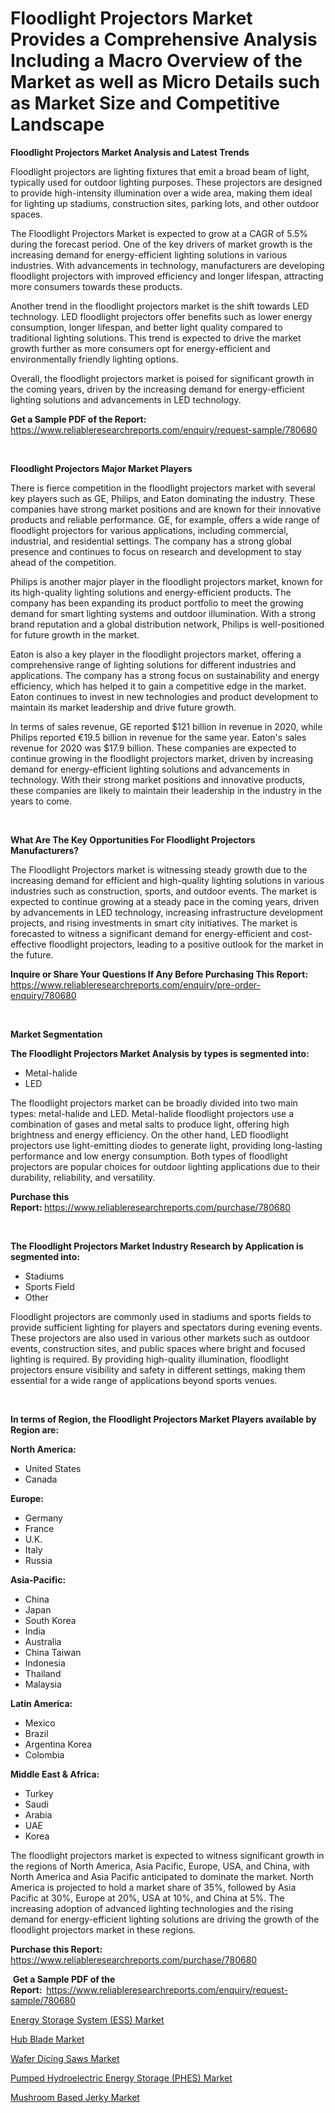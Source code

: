 <p><h1>Floodlight Projectors Market Provides a Comprehensive Analysis Including a Macro Overview of the Market as well as Micro Details such as Market Size and Competitive Landscape</h1></p><p><strong>Floodlight Projectors Market Analysis and Latest Trends</strong></p>
<p><p>Floodlight projectors are lighting fixtures that emit a broad beam of light, typically used for outdoor lighting purposes. These projectors are designed to provide high-intensity illumination over a wide area, making them ideal for lighting up stadiums, construction sites, parking lots, and other outdoor spaces.</p><p>The Floodlight Projectors Market is expected to grow at a CAGR of 5.5% during the forecast period. One of the key drivers of market growth is the increasing demand for energy-efficient lighting solutions in various industries. With advancements in technology, manufacturers are developing floodlight projectors with improved efficiency and longer lifespan, attracting more consumers towards these products.</p><p>Another trend in the floodlight projectors market is the shift towards LED technology. LED floodlight projectors offer benefits such as lower energy consumption, longer lifespan, and better light quality compared to traditional lighting solutions. This trend is expected to drive the market growth further as more consumers opt for energy-efficient and environmentally friendly lighting options.</p><p>Overall, the floodlight projectors market is poised for significant growth in the coming years, driven by the increasing demand for energy-efficient lighting solutions and advancements in LED technology.</p></p>
<p><strong>Get a Sample PDF of the Report:&nbsp;</strong> <a href="https://www.reliableresearchreports.com/enquiry/request-sample/780680">https://www.reliableresearchreports.com/enquiry/request-sample/780680</a></p>
<p>&nbsp;</p>
<p><strong>Floodlight Projectors Major Market Players</strong></p>
<p><p>There is fierce competition in the floodlight projectors market with several key players such as GE, Philips, and Eaton dominating the industry. These companies have strong market positions and are known for their innovative products and reliable performance. GE, for example, offers a wide range of floodlight projectors for various applications, including commercial, industrial, and residential settings. The company has a strong global presence and continues to focus on research and development to stay ahead of the competition.</p><p>Philips is another major player in the floodlight projectors market, known for its high-quality lighting solutions and energy-efficient products. The company has been expanding its product portfolio to meet the growing demand for smart lighting systems and outdoor illumination. With a strong brand reputation and a global distribution network, Philips is well-positioned for future growth in the market.</p><p>Eaton is also a key player in the floodlight projectors market, offering a comprehensive range of lighting solutions for different industries and applications. The company has a strong focus on sustainability and energy efficiency, which has helped it to gain a competitive edge in the market. Eaton continues to invest in new technologies and product development to maintain its market leadership and drive future growth.</p><p>In terms of sales revenue, GE reported $121 billion in revenue in 2020, while Philips reported €19.5 billion in revenue for the same year. Eaton's sales revenue for 2020 was $17.9 billion. These companies are expected to continue growing in the floodlight projectors market, driven by increasing demand for energy-efficient lighting solutions and advancements in technology. With their strong market positions and innovative products, these companies are likely to maintain their leadership in the industry in the years to come.</p></p>
<p>&nbsp;</p>
<p><strong>What Are The Key Opportunities For Floodlight Projectors Manufacturers?</strong></p>
<p><p>The Floodlight Projectors market is witnessing steady growth due to the increasing demand for efficient and high-quality lighting solutions in various industries such as construction, sports, and outdoor events. The market is expected to continue growing at a steady pace in the coming years, driven by advancements in LED technology, increasing infrastructure development projects, and rising investments in smart city initiatives. The market is forecasted to witness a significant demand for energy-efficient and cost-effective floodlight projectors, leading to a positive outlook for the market in the future.</p></p>
<p><strong>Inquire or Share Your Questions If Any Before Purchasing This Report:</strong> <a href="https://www.reliableresearchreports.com/enquiry/pre-order-enquiry/780680">https://www.reliableresearchreports.com/enquiry/pre-order-enquiry/780680</a></p>
<p>&nbsp;</p>
<p><strong>Market Segmentation</strong></p>
<p><strong>The Floodlight Projectors Market Analysis by types is segmented into:</strong></p>
<p><ul><li>Metal-halide</li><li>LED</li></ul></p>
<p><p>The floodlight projectors market can be broadly divided into two main types: metal-halide and LED. Metal-halide floodlight projectors use a combination of gases and metal salts to produce light, offering high brightness and energy efficiency. On the other hand, LED floodlight projectors use light-emitting diodes to generate light, providing long-lasting performance and low energy consumption. Both types of floodlight projectors are popular choices for outdoor lighting applications due to their durability, reliability, and versatility.</p></p>
<p><strong>Purchase this Report:&nbsp;</strong><a href="https://www.reliableresearchreports.com/purchase/780680">https://www.reliableresearchreports.com/purchase/780680</a></p>
<p>&nbsp;</p>
<p><strong>The Floodlight Projectors Market Industry Research by Application is segmented into:</strong></p>
<p><ul><li>Stadiums</li><li>Sports Field</li><li>Other</li></ul></p>
<p><p>Floodlight projectors are commonly used in stadiums and sports fields to provide sufficient lighting for players and spectators during evening events. These projectors are also used in various other markets such as outdoor events, construction sites, and public spaces where bright and focused lighting is required. By providing high-quality illumination, floodlight projectors ensure visibility and safety in different settings, making them essential for a wide range of applications beyond sports venues.</p></p>
<p>&nbsp;</p>
<p><strong>In terms of Region, the Floodlight Projectors Market Players available by Region are:</strong></p>
<p>
    <p> <strong> North America: </strong>
        <ul>
            <li>United States</li>
            <li>Canada</li>
        </ul>
        </p> 
    <p> <strong> Europe: </strong>
        <ul>
            <li>Germany</li>
            <li>France</li>
            <li>U.K.</li>
            <li>Italy</li>
            <li>Russia</li>
        </ul>
        </p> 
    <p> <strong> Asia-Pacific: </strong>
        <ul>
            <li>China</li>
            <li>Japan</li>
            <li>South Korea</li>
            <li>India</li>
            <li>Australia</li>
            <li>China Taiwan</li>
            <li>Indonesia</li>
            <li>Thailand</li>
            <li>Malaysia</li>
        </ul>
        </p> 
    <p> <strong> Latin America: </strong>
        <ul>
            <li>Mexico</li>
            <li>Brazil</li>
            <li>Argentina Korea</li>
            <li>Colombia</li>
        </ul>
        </p> 
    <p> <strong> Middle East & Africa: </strong>
        <ul>
            <li>Turkey</li>
            <li>Saudi</li>
            <li>Arabia</li>
            <li>UAE</li>
            <li>Korea</li>
        </ul>
    </p>
    </p>
<p><p>The floodlight projectors market is expected to witness significant growth in the regions of North America, Asia Pacific, Europe, USA, and China, with North America and Asia Pacific anticipated to dominate the market. North America is projected to hold a market share of 35%, followed by Asia Pacific at 30%, Europe at 20%, USA at 10%, and China at 5%. The increasing adoption of advanced lighting technologies and the rising demand for energy-efficient lighting solutions are driving the growth of the floodlight projectors market in these regions.</p></p>
<p><strong>Purchase this Report: </strong><a href="https://www.reliableresearchreports.com/purchase/780680">https://www.reliableresearchreports.com/purchase/780680</a></p>
<p>&nbsp;<strong>Get a Sample PDF of the Report:&nbsp;&nbsp;</strong><a href="https://www.reliableresearchreports.com/enquiry/request-sample/780680">https://www.reliableresearchreports.com/enquiry/request-sample/780680</a></p>
<p><strong></strong></p>
<p><p><a href="https://medium.com/@tammyjones1939/energy-storage-system-ess-market-size-reveals-the-best-marketing-channels-in-global-industry-a05ba8142246">Energy Storage System (ESS) Market</a></p><p><a href="https://github.com/yemakinde/Market-Research-Report-List-1/blob/main/hub-blade-market.md">Hub Blade Market</a></p><p><a href="https://github.com/jsmusil/Market-Research-Report-List-2/blob/main/wafer-dicing-saws-market.md">Wafer Dicing Saws Market</a></p><p><a href="https://medium.com/@tammyjones1939/pumped-hydroelectric-energy-storage-phes-market-share-evolution-and-market-growth-trends-2024-cec5b1a6b606">Pumped Hydroelectric Energy Storage (PHES) Market</a></p><p><a href="https://medium.com/@lisastevens48/analyzing-mushroom-based-jerky-market-global-industry-perspective-and-forecast-2024-to-2031-7acd2a8020d1">Mushroom Based Jerky Market</a></p></p>
